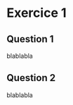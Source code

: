 # Exercice <span class="hljs-number">1</span>

## Question <span class="hljs-number">1</span>
blablabla

## Question <span class="hljs-number">2</span>
blablabla